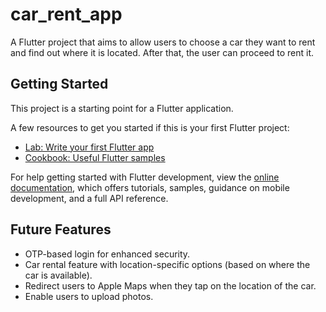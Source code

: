# car_rent_app

A Flutter project that aims to allow users to choose a car they want to rent and find out where it is located. After that, the user can proceed to rent it.

## Getting Started

This project is a starting point for a Flutter application.

A few resources to get you started if this is your first Flutter project:

- [Lab: Write your first Flutter app](https://docs.flutter.dev/get-started/codelab)
- [Cookbook: Useful Flutter samples](https://docs.flutter.dev/cookbook)

For help getting started with Flutter development, view the
[online documentation](https://docs.flutter.dev/), which offers tutorials,
samples, guidance on mobile development, and a full API reference.

## Future Features

- OTP-based login for enhanced security.  
- Car rental feature with location-specific options (based on where the car is available).  
- Redirect users to Apple Maps when they tap on the location of the car.  
- Enable users to upload photos. 
